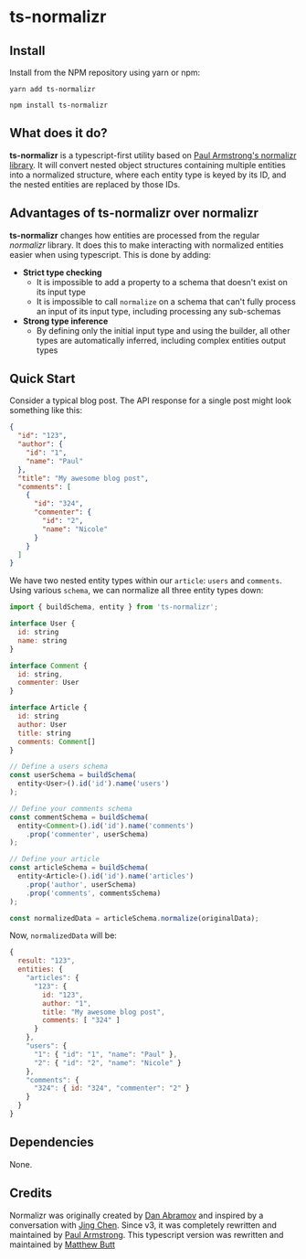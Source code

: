 # ts-normalizr

## Install

Install from the NPM repository using yarn or npm:

```shell
yarn add ts-normalizr
```

```shell
npm install ts-normalizr
```

## What does it do?

**ts-normalizr** is a typescript-first utility based on [Paul Armstrong's normalizr library](https://github.com/paularmstrong/normalizr). It will convert nested object structures containing multiple entities into a normalized structure, where each entity type is keyed by its ID, and the nested entities are replaced by those IDs.

## Advantages of ts-normalizr over normalizr

**ts-normalizr** changes how entities are processed from the regular _normalizr_ library. It does this to make interacting with normalized entities easier when using typescript. This is done by adding:

* **Strict type checking**
  * It is impossible to add a property to a schema that doesn't exist on its input type
  * It is impossible to call `normalize` on a schema that can't fully process an input of its input type, including processing any sub-schemas
* **Strong type inference**
  * By defining only the initial input type and using the builder, all other types are automatically inferred, including complex entities output types

## Quick Start

Consider a typical blog post. The API response for a single post might look something like this:

```json
{
  "id": "123",
  "author": {
    "id": "1",
    "name": "Paul"
  },
  "title": "My awesome blog post",
  "comments": [
    {
      "id": "324",
      "commenter": {
        "id": "2",
        "name": "Nicole"
      }
    }
  ]
}
```

We have two nested entity types within our `article`: `users` and `comments`. Using various `schema`, we can normalize all three entity types down:

```js
import { buildSchema, entity } from 'ts-normalizr';

interface User {
  id: string
  name: string
}

interface Comment {
  id: string,
  commenter: User
}

interface Article {
  id: string
  author: User
  title: string
  comments: Comment[]
}

// Define a users schema
const userSchema = buildSchema(
  entity<User>().id('id').name('users')
);

// Define your comments schema
const commentSchema = buildSchema(
  entity<Comment>().id('id').name('comments')
    .prop('commenter', userSchema)
);

// Define your article
const articleSchema = buildSchema(
  entity<Article>().id('id').name('articles')
    .prop('author', userSchema)
    .prop('comments', commentsSchema)
);

const normalizedData = articleSchema.normalize(originalData);
```

Now, `normalizedData` will be:

```js
{
  result: "123",
  entities: {
    "articles": {
      "123": {
        id: "123",
        author: "1",
        title: "My awesome blog post",
        comments: [ "324" ]
      }
    },
    "users": {
      "1": { "id": "1", "name": "Paul" },
      "2": { "id": "2", "name": "Nicole" }
    },
    "comments": {
      "324": { id: "324", "commenter": "2" }
    }
  }
}
```

## Dependencies

None.

## Credits

Normalizr was originally created by [Dan Abramov](http://github.com/gaearon) and inspired by a conversation with [Jing Chen](https://twitter.com/jingc). Since v3, it was completely rewritten and maintained by [Paul Armstrong](https://twitter.com/paularmstrong). This typescript version was rewritten and maintained by [Matthew Butt](https://github.com/grandivory)
